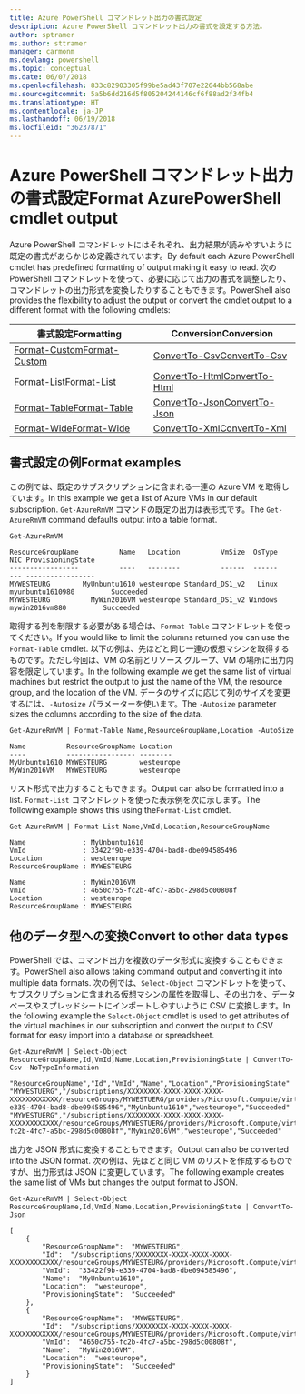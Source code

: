 ```yaml
---
title: Azure PowerShell コマンドレット出力の書式設定
description: Azure PowerShell コマンドレット出力の書式を設定する方法。
author: sptramer
ms.author: sttramer
manager: carmonm
ms.devlang: powershell
ms.topic: conceptual
ms.date: 06/07/2018
ms.openlocfilehash: 833c82903305f99be5ad43f707e22644bb568abe
ms.sourcegitcommit: 5a5b6dd216d5f805204244146cf6f88ad2f34fb4
ms.translationtype: HT
ms.contentlocale: ja-JP
ms.lasthandoff: 06/19/2018
ms.locfileid: "36237871"
---
```

# <a name="format-azurepowershell-cmdlet-output"></a><span data-ttu-id="6ed8b-103">Azure PowerShell コマンドレット出力の書式設定</span><span class="sxs-lookup"><span data-stu-id="6ed8b-103">Format AzurePowerShell cmdlet output</span></span>

<span data-ttu-id="6ed8b-104">Azure PowerShell コマンドレットにはそれぞれ、出力結果が読みやすいように既定の書式があらかじめ定義されています。</span><span class="sxs-lookup"><span data-stu-id="6ed8b-104">By default each Azure PowerShell cmdlet has predefined formatting of output making it easy to read.</span></span>  <span data-ttu-id="6ed8b-105">次の PowerShell コマンドレットを使って、必要に応じて出力の書式を調整したり、コマンドレットの出力形式を変換したりすることもできます。</span><span class="sxs-lookup"><span data-stu-id="6ed8b-105">PowerShell also provides the flexibility to adjust the output or convert the cmdlet output to a different format with the following cmdlets:</span></span>

| <span data-ttu-id="6ed8b-106">書式設定</span><span class="sxs-lookup"><span data-stu-id="6ed8b-106">Formatting</span></span>      | <span data-ttu-id="6ed8b-107">Conversion</span><span class="sxs-lookup"><span data-stu-id="6ed8b-107">Conversion</span></span>       |
|-----------------|------------------|
| [<span data-ttu-id="6ed8b-108">Format-Custom</span><span class="sxs-lookup"><span data-stu-id="6ed8b-108">Format-Custom</span></span>](/powershell/module/microsoft.powershell.utility/format-custom) | [<span data-ttu-id="6ed8b-109">ConvertTo-Csv</span><span class="sxs-lookup"><span data-stu-id="6ed8b-109">ConvertTo-Csv</span></span>](/powershell/module/microsoft.powershell.utility/convertto-csv)  |
| [<span data-ttu-id="6ed8b-110">Format-List</span><span class="sxs-lookup"><span data-stu-id="6ed8b-110">Format-List</span></span>](/powershell/module/microsoft.powershell.utility/format-list)   | [<span data-ttu-id="6ed8b-111">ConvertTo-Html</span><span class="sxs-lookup"><span data-stu-id="6ed8b-111">ConvertTo-Html</span></span>](/powershell/module/microsoft.powershell.utility/convertto-html) |
| [<span data-ttu-id="6ed8b-112">Format-Table</span><span class="sxs-lookup"><span data-stu-id="6ed8b-112">Format-Table</span></span>](/powershell/module/microsoft.powershell.utility/format-table)  | [<span data-ttu-id="6ed8b-113">ConvertTo-Json</span><span class="sxs-lookup"><span data-stu-id="6ed8b-113">ConvertTo-Json</span></span>](/powershell/module/microsoft.powershell.utility/convertto-json) |
| [<span data-ttu-id="6ed8b-114">Format-Wide</span><span class="sxs-lookup"><span data-stu-id="6ed8b-114">Format-Wide</span></span>](/powershell/module/microsoft.powershell.utility/format-wide)   | [<span data-ttu-id="6ed8b-115">ConvertTo-Xml</span><span class="sxs-lookup"><span data-stu-id="6ed8b-115">ConvertTo-Xml</span></span>](/powershell/module/microsoft.powershell.utility/convertto-xml)  |

## <a name="format-examples"></a><span data-ttu-id="6ed8b-116">書式設定の例</span><span class="sxs-lookup"><span data-stu-id="6ed8b-116">Format examples</span></span>

<span data-ttu-id="6ed8b-117">この例では、既定のサブスクリプションに含まれる一連の Azure VM を取得しています。</span><span class="sxs-lookup"><span data-stu-id="6ed8b-117">In this example we get a list of Azure VMs in our default subscription.</span></span>  <span data-ttu-id="6ed8b-118">`Get-AzureRmVM` コマンドの既定の出力は表形式です。</span><span class="sxs-lookup"><span data-stu-id="6ed8b-118">The `Get-AzureRmVM` command defaults output into a table format.</span></span>

```azurepowershell-interactive
Get-AzureRmVM
```

```output
ResourceGroupName          Name   Location          VmSize  OsType              NIC ProvisioningState
-----------------          ----   --------          ------  ------              --- -----------------
MYWESTEURG        MyUnbuntu1610 westeurope Standard_DS1_v2   Linux myunbuntu1610980         Succeeded
MYWESTEURG          MyWin2016VM westeurope Standard_DS1_v2 Windows   mywin2016vm880         Succeeded
```

<span data-ttu-id="6ed8b-119">取得する列を制限する必要がある場合は、`Format-Table` コマンドレットを使ってください。</span><span class="sxs-lookup"><span data-stu-id="6ed8b-119">If you would like to limit the columns returned you can use the `Format-Table` cmdlet.</span></span> <span data-ttu-id="6ed8b-120">以下の例は、先ほどと同じ一連の仮想マシンを取得するものです。ただし今回は、VM の名前とリソース グループ、VM の場所に出力内容を限定しています。</span><span class="sxs-lookup"><span data-stu-id="6ed8b-120">In the following example we get the same list of virtual machines but restrict the output to just the name of the VM, the resource group, and the location of the VM.</span></span>  <span data-ttu-id="6ed8b-121">データのサイズに応じて列のサイズを変更するには、`-Autosize` パラメーターを使います。</span><span class="sxs-lookup"><span data-stu-id="6ed8b-121">The `-Autosize` parameter sizes the columns according to the size of the data.</span></span>

```azurepowershell-interactive
Get-AzureRmVM | Format-Table Name,ResourceGroupName,Location -AutoSize
```

```output
Name          ResourceGroupName Location
----          ----------------- --------
MyUnbuntu1610 MYWESTEURG        westeurope
MyWin2016VM   MYWESTEURG        westeurope
```

<span data-ttu-id="6ed8b-122">リスト形式で出力することもできます。</span><span class="sxs-lookup"><span data-stu-id="6ed8b-122">Output can also be formatted into a list.</span></span> <span data-ttu-id="6ed8b-123">`Format-List` コマンドレットを使った表示例を次に示します。</span><span class="sxs-lookup"><span data-stu-id="6ed8b-123">The following example shows this using the`Format-List` cmdlet.</span></span>

```azurepowershell-interactive
Get-AzureRmVM | Format-List Name,VmId,Location,ResourceGroupName
```

```output
Name              : MyUnbuntu1610
VmId              : 33422f9b-e339-4704-bad8-dbe094585496
Location          : westeurope
ResourceGroupName : MYWESTEURG

Name              : MyWin2016VM
VmId              : 4650c755-fc2b-4fc7-a5bc-298d5c00808f
Location          : westeurope
ResourceGroupName : MYWESTEURG
```

## <a name="convert-to-other-data-types"></a><span data-ttu-id="6ed8b-124">他のデータ型への変換</span><span class="sxs-lookup"><span data-stu-id="6ed8b-124">Convert to other data types</span></span>

<span data-ttu-id="6ed8b-125">PowerShell では、コマンド出力を複数のデータ形式に変換することもできます。</span><span class="sxs-lookup"><span data-stu-id="6ed8b-125">PowerShell also allows taking command output and converting it into multiple data formats.</span></span> <span data-ttu-id="6ed8b-126">次の例では、`Select-Object` コマンドレットを使って、サブスクリプションに含まれる仮想マシンの属性を取得し、その出力を、データベースやスプレッドシートにインポートしやすいように CSV に変換します。</span><span class="sxs-lookup"><span data-stu-id="6ed8b-126">In the following example the `Select-Object` cmdlet is used to get attributes of the virtual machines in our subscription and convert the output to CSV format for easy import into a database or spreadsheet.</span></span>

```azurepowershell-interactive
Get-AzureRmVM | Select-Object ResourceGroupName,Id,VmId,Name,Location,ProvisioningState | ConvertTo-Csv -NoTypeInformation
```

```output
"ResourceGroupName","Id","VmId","Name","Location","ProvisioningState"
"MYWESTUERG","/subscriptions/XXXXXXXX-XXXX-XXXX-XXXX-XXXXXXXXXXXX/resourceGroups/MYWESTUERG/providers/Microsoft.Compute/virtualMachines/MyUnbuntu1610","33422f9b-e339-4704-bad8-dbe094585496","MyUnbuntu1610","westeurope","Succeeded"
"MYWESTUERG","/subscriptions/XXXXXXXX-XXXX-XXXX-XXXX-XXXXXXXXXXXX/resourceGroups/MYWESTUERG/providers/Microsoft.Compute/virtualMachines/MyWin2016VM","4650c755-fc2b-4fc7-a5bc-298d5c00808f","MyWin2016VM","westeurope","Succeeded"
```

<span data-ttu-id="6ed8b-127">出力を JSON 形式に変換することもできます。</span><span class="sxs-lookup"><span data-stu-id="6ed8b-127">Output can also be converted into the JSON format.</span></span>  <span data-ttu-id="6ed8b-128">次の例は、先ほどと同じ VM のリストを作成するものですが、出力形式は JSON に変更しています。</span><span class="sxs-lookup"><span data-stu-id="6ed8b-128">The following example creates the same list of VMs but changes the output format to JSON.</span></span>

```azurepowershell-interactive
Get-AzureRmVM | Select-Object ResourceGroupName,Id,VmId,Name,Location,ProvisioningState | ConvertTo-Json
```

```output
[
    {
        "ResourceGroupName":  "MYWESTEURG",
        "Id":  "/subscriptions/XXXXXXXX-XXXX-XXXX-XXXX-XXXXXXXXXXXX/resourceGroups/MYWESTEURG/providers/Microsoft.Compute/virtualMachines/MyUnbuntu1610",
        "VmId":  "33422f9b-e339-4704-bad8-dbe094585496",
        "Name":  "MyUnbuntu1610",
        "Location":  "westeurope",
        "ProvisioningState":  "Succeeded"
    },
    {
        "ResourceGroupName":  "MYWESTEURG",
        "Id":  "/subscriptions/XXXXXXXX-XXXX-XXXX-XXXX-XXXXXXXXXXXX/resourceGroups/MYWESTEURG/providers/Microsoft.Compute/virtualMachines/MyWin2016VM",
        "VmId":  "4650c755-fc2b-4fc7-a5bc-298d5c00808f",
        "Name":  "MyWin2016VM",
        "Location":  "westeurope",
        "ProvisioningState":  "Succeeded"
    }
]
```
